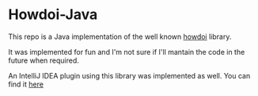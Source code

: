 Howdoi-Java
====
This repo is a Java implementation of the well known
[howdoi](https://github.com/gleitz/howdoi) library.

It was implemented for fun and I'm not sure if I'll mantain the code
in the future when required.

An IntelliJ IDEA plugin using this library was implemented as well. You can
find it [here](http://github.com/davgomgar/howdoi-intellij)
